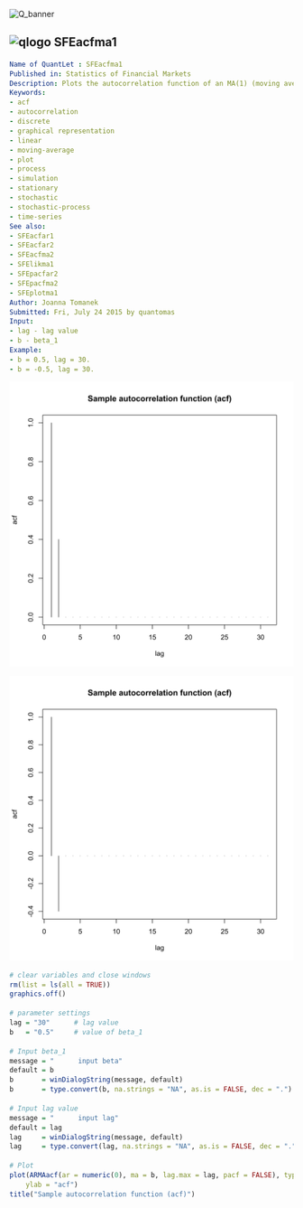 
![Q_banner](https://github.com/QuantLet/Styleguide-and-Validation-procedure/blob/master/pictures/banner.png)

## ![qlogo](https://github.com/QuantLet/Styleguide-and-Validation-procedure/blob/master/pictures/qloqo.png) **SFEacfma1**

```yaml
Name of QuantLet : SFEacfma1 
Published in: Statistics of Financial Markets
Description: Plots the autocorrelation function of an MA(1) (moving average) process.
Keywords:
- acf
- autocorrelation
- discrete
- graphical representation
- linear
- moving-average
- plot
- process
- simulation
- stationary
- stochastic
- stochastic-process
- time-series
See also:
- SFEacfar1
- SFEacfar2
- SFEacfma2
- SFElikma1
- SFEpacfar2
- SFEpacfma2
- SFEplotma1
Author: Joanna Tomanek
Submitted: Fri, July 24 2015 by quantomas
Input:
- lag - lag value
- b - beta_1
Example:
- b = 0.5, lag = 30.
- b = -0.5, lag = 30.
```

![Picture1](SFEacfma1_1-1.png)

![Picture2](SFEacfma1_2-1.png)


```r
# clear variables and close windows
rm(list = ls(all = TRUE))
graphics.off()

# parameter settings
lag = "30"      # lag value
b   = "0.5"     # value of beta_1

# Input beta_1
message = "      input beta"
default = b
b       = winDialogString(message, default)
b       = type.convert(b, na.strings = "NA", as.is = FALSE, dec = ".")

# Input lag value
message = "      input lag"
default = lag
lag     = winDialogString(message, default)
lag     = type.convert(lag, na.strings = "NA", as.is = FALSE, dec = ".")

# Plot
plot(ARMAacf(ar = numeric(0), ma = b, lag.max = lag, pacf = FALSE), type = "h", xlab = "lag", 
    ylab = "acf")
title("Sample autocorrelation function (acf)") 

```
